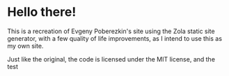 # Hello there!
This is a recreation of Evgeny Poberezkin's site using the Zola static site generator, with a few quality of life improvements, as I intend to use this as my own site.

Just like the original, the code is licensed under the MIT license, and the
test
